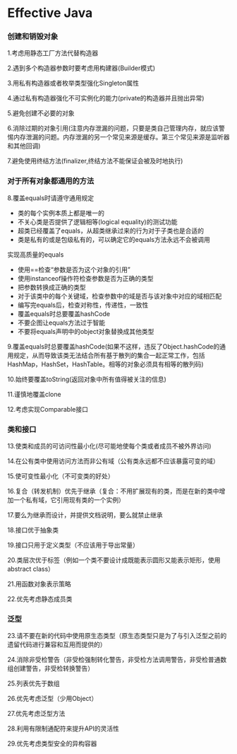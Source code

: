 # Effective Java

### 创建和销毁对象
1.考虑用静态工厂方法代替构造器

2.遇到多个构造器参数时要考虑用构建器(Builder模式)

3.用私有构造器或者枚举类型强化Singleton属性

4.通过私有构造器强化不可实例化的能力(private的构造器并且抛出异常)

5.避免创建不必要的对象

6.消除过期的对象引用(注意内存泄漏的问题，只要是类自己管理内存，就应该警惕内存泄漏的问题。内存泄漏的另一个常见来源是缓存。第三个常见来源是监听器和其他回调)

7.避免使用终结方法(finalizer,终结方法不能保证会被及时地执行)

### 对于所有对象都通用的方法

8.覆盖equals时请遵守通用规定

-   类的每个实例本质上都是唯一的
-   不关心类是否提供了逻辑相等(logical equality)的测试功能
-   超类已经覆盖了equals，从超类继承过来的行为对于子类也是合适的
-   类是私有的或是包级私有的，可以确定它的equals方法永远不会被调用


实现高质量的equals

-   使用==检查“参数是否为这个对象的引用”
-   使用instanceof操作符检查参数是否为正确的类型
-   把参数转换成正确的类型
-   对于该类中的每个关键域，检查参数中的域是否与该对象中对应的域相匹配
-   编写完equals后，检查对称性，传递性，一致性
-   覆盖equals时总要覆盖hashCode
-   不要企图让equals方法过于智能
-   不要将equals声明中的object对象替换成其他类型

9.覆盖equals时总要覆盖hashCode(如果不这样，违反了Object.hashCode的通用规定，从而导致该类无法结合所有基于散列的集合一起正常工作，包括HashMap，HashSet，HashTable。相等的对象必须具有相等的散列码)

10.始终要覆盖toString(返回对象中所有值得被关注的信息)

11.谨慎地覆盖clone

12.考虑实现Comparable接口

### 类和接口

13.使类和成员的可访问性最小化(尽可能地使每个类或者成员不被外界访问)

14.在公有类中使用访问方法而非公有域（公有类永远都不应该暴露可变的域）

15.使可变性最小化（不可变类的好处）

16.复合（转发机制）优先于继承（复合：不用扩展现有的类，而是在新的类中增加一个私有域，它引用现有类的一个实例）

17.要么为继承而设计，并提供文档说明，要么就禁止继承

18.接口优于抽象类

19.接口只用于定义类型（不应该用于导出常量）

20.类层次优于标签（例如一个类不要设计成既能表示圆形又能表示矩形，使用abstract class）

21.用函数对象表示策略

22.优先考虑静态成员类

### 泛型

23.请不要在新的代码中使用原生态类型（原生态类型只是为了与引入泛型之前的遗留代码进行兼容和互用而提供的）

24.消除非受检警告（非受检强制转化警告，非受检方法调用警告，非受检普通数组创建警告，非受检转换警告）

25.列表优先于数组

26.优先考虑泛型（少用Object）

27.优先考虑泛型方法

28.利用有限制通配符来提升API的灵活性

29.优先考虑类型安全的异构容器